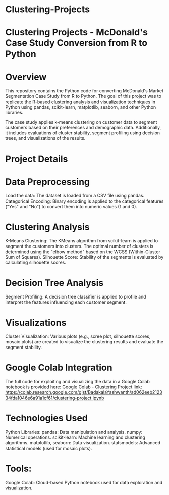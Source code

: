 # Clustering-Projects

# Clustering Projects - McDonald's Case Study Conversion from R to Python

# Overview
This repository contains the Python code for converting McDonald's Market Segmentation Case Study from R to Python. The goal of this project was to replicate the R-based clustering analysis and visualization techniques in Python using pandas, scikit-learn, matplotlib, seaborn, and other Python libraries.

The case study applies k-means clustering on customer data to segment customers based on their preferences and demographic data. Additionally, it includes evaluations of cluster stability, segment profiling using decision trees, and visualizations of the results.

# Project Details
# Data Preprocessing
Load the data: The dataset is loaded from a CSV file using pandas.
Categorical Encoding: Binary encoding is applied to the categorical features ("Yes" and "No") to convert them into numeric values (1 and 0).

# Clustering Analysis
K-Means Clustering: The KMeans algorithm from scikit-learn is applied to segment the customers into clusters. The optimal number of clusters is determined using the "elbow method" based on the WCSS (Within-Cluster Sum of Squares).
Silhouette Score: Stability of the segments is evaluated by calculating silhouette scores.

# Decision Tree Analysis
Segment Profiling: A decision tree classifier is applied to profile and interpret the features influencing each customer segment.

# Visualizations
Cluster Visualization: Various plots (e.g., scree plot, silhouette scores, mosaic plots) are created to visualize the clustering results and evaluate the segment stability.

# Google Colab Integration
The full code for exploiting and visualizing the data in a Google Colab notebook is provided here: Google Colab - Clustering Project
link: https://colab.research.google.com/gist/BadakalaYashwanth/ad062eeb212334fda1046e6a91a1cf61/clustering-project.ipynb

# Technologies Used
Python Libraries:
pandas: Data manipulation and analysis.
numpy: Numerical operations.
scikit-learn: Machine learning and clustering algorithms.
matplotlib, seaborn: Data visualization.
statsmodels: Advanced statistical models (used for mosaic plots).

# Tools:
Google Colab: Cloud-based Python notebook used for data exploration and visualization.
